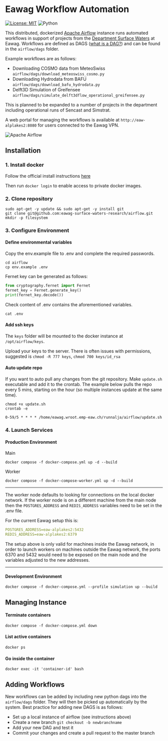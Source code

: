 # Eawag Workflow Automation

[![License: MIT][mit-by-shield]][mit-by] ![Python][python-by-shield]

This distributed, dockerized [Apache Airflow](https://airflow.apache.org) instance runs automated workflows in support of projects from the [Department Surface Waters](https://www.eawag.ch/en/department/surf) at Eawag. 
Workflows are defined as DAGS ([what is a DAG?](https://airflow.apache.org/docs/apache-airflow/1.10.10/concepts.html#dags)) and can be found in the `airflow/dags` folder. 

Example workflows are as follows:

- Downloading COSMO data from MeteoSwiss `airflow/dags/download_meteoswiss_cosmo.py`
- Downloading Hydrodata from BAFU `airflow/dags/download_bafu_hydrodata.py`
- Delft3D Simulation of Greifensee `airflow/dags/simulate_delft3dflow_operational_greifensee.py`

This is planned to be expanded to a number of projects in the department including operational runs of Sencast and Simstrat.

A web portal for managing the workflows is available at `http://eaw-alplakes2:8080` for users connected to the Eawag VPN.

![Apache Airflow][Airflow]

## Installation

### 1. Install docker

Follow the official install instructions [here](https://docs.docker.com/engine/install/)

Then run `docker login` to enable access to private docker images.

### 2. Clone repository
```console
sudo apt-get -y update && sudo apt-get -y install git
git clone git@github.com:eawag-surface-waters-research/airflow.git
mkdir -p filesystem
```

### 3. Configure Environment

#### Define environmental variables
Copy the env.example file to .env and complete the required passwords.
```console
cd airflow
cp env.example .env
```
Fernet key can be generated as follows:
```python
from cryptography.fernet import Fernet
fernet_key = Fernet.generate_key()
print(fernet_key.decode())
```
Check content of .env contains the aforementioned variables.
```console
cat .env
```

#### Add ssh keys

The `keys` folder will be mounted to the docker instance at `/opt/airflow/keys`.

Upload your keys to the server. There is often issues with permissions, suggested is `chmod -R 777 keys`, `chmod 700 keys/id_rsa`

#### Auto update repo

If you want to auto pull any changes from the git repository. Make `update.sh` executable and add it to the crontab.
The example below pulls the repo every 5 mins, starting on the hour (so multiple instances update at the same time). 

```console
chmod +x update.sh
crontab -e
```
```crontab
0-59/5 * * * * /home/eawag.wroot.emp-eaw.ch/runnalja/airflow/update.sh
```


### 4. Launch Services

#### Production Environment
Main
```console 
docker compose -f docker-compose.yml up -d --build 
```
Worker
```console 
docker compose -f docker-compose-worker.yml up -d --build 
```
***
The worker node defaults to looking for connections on the local docker network.
If the worker node is on a different machine from the main node then the `POSTGRES_ADDRESS` and `REDIS_ADDRESS` variables need to be set in the .env file.

For the current Eawag setup this is:
```yaml
POSTGRES_ADDRESS=eaw-alplakes2:5432
REDIS_ADDRESS=eaw-alplakes2:6379
```
The setup above is only valid for machines inside the Eawag network, in order to launch workers on machines outside the Eawag network, 
the ports 6370 and 5432 would need to be exposed on the main node and the variables adjusted to the new addresses.
***
#### Development Environment
```console 
docker compose -f docker-compose.yml --profile simulation up --build
```

## Managing Instance

#### Terminate containers
```console 
docker compose -f docker-compose.yml down
```

#### List active containers
```console 
docker ps
```

#### Go inside the container
```console 
docker exec -it 'container-id' bash
```

## Adding Workflows

New workflows can be added by including new python dags into the `airflow/dags` folder. 
They will then be picked up automatically by the system. Best practice for adding new DAGS is as follows:

- Set up a local instance of airflow (see instructions above)
- Create a new branch `git checkout -b newbranchname`
- Add your new DAG and test it
- Commit your changes and create a pull request to the master branch

[mit-by]: https://opensource.org/licenses/MIT
[mit-by-shield]: https://img.shields.io/badge/License-MIT-g.svg
[python-by-shield]: https://img.shields.io/badge/Python-3.9-g
[airflow]: https://img.shields.io/badge/Apache%20Airflow-017CEE?style=for-the-badge&logo=Apache%20Airflow&logoColor=white


